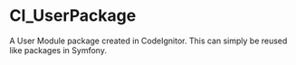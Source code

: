 # CI_UserPackage
A User Module package created in CodeIgnitor. This can simply be reused like packages in Symfony.
